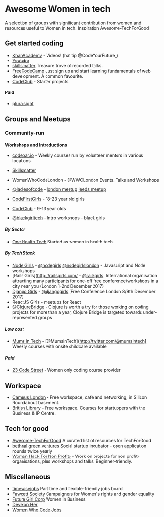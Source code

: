 # Awesome Women in tech

A selection of groups with significant contribution from women and resources useful to Women in tech. Inspiration [Awesome-TechForGood](https://github.com/TechforgoodCAST/awesome-techforgood)

## Get started coding

- [KhanAcademy](https://www.khanacademy.org/computing/computer-programming) - Videos! (hat tip @CodeYourFuture_)
- [Youtube](https://www.youtube.org)
- [skillsmatter](https://skillsmatter.com) Treasure trove of recorded talks.
- [FreeCodeCamp](https://www.freecodecamp.org/) Just sign up and start learning fundamentals of web development. A common favourite.
- [CodeClub](https://codeclubprojects.org/en-GB/) - Starter projects
#### Paid
- [pluralsight](http://pluralsight.co) 

## Groups and Meetups
### Community-run
#### Workshops and Introductions
- [codebar.io](codebar.io) - Weekly courses run by volunteer mentors in various locations
- [Skillsmatter](https://skillsmatter.com)

- [WomenWhoCodeLondon](https://www.meetup.com/Women-Who-Code-London/) - [@WWCLondon](https://twitter.com/WWCLondon) Events, Talks and Workshops
- [@ladiesofcode](https://twitter.com/ladiesofcode) - [london meetup](https://www.meetup.com/Ladies-of-Code-UK/) [leeds meetup](https://www.meetup.com/Ladies-of-Code-Leeds/)
- [CodeFirstGirls](http://www.codefirstgirls.org.uk/) - 18-23 year old girls
- [CodeClub](https://www.codeclub.org.uk/) - 9-13 year olds
- [@blackgirltech](https://twitter.com/@blackgirltech) - Intro workshops - black girls

##### By Sector
- [One Health Tech](https://www.meetup.com/OneHealthTechUK/) Started as women in health tech

##### By Tech Stack
- [Node Girls](http://nodegirls.io/) - [@nodegirls](http://twitter.com/@nodegirls) [@nodegirlslondon](@nodegirlslondon) - Javascript and Node workshops
- [Rails Girls](http://railsgirls.com/ - [@railsgirls](http://twitter.com/@railsgirls)  International organisation attracting many participants for one-off free conference/workshops in a city near you (London 1-2nd December 2017)
- [Django Girls](https://djangogirls.org/) - [@djangogirls](http://twitter.com/@djangogirls) (Free Conference London 8/9th December 2017)
- [ReactJS Girls](https://twitter.com/ReactJSgirls) - meetups for React
- [@ClojureBridge](https://twitter.com/@ClojureBridge) - Clojure is worth a try for those working on coding projects for more than a year, Clojure Bridge is targeted towards under-represented groups

##### Low cost
- [Mums in Tech](https://www.mumsintechnology.co.uk/) - [@MumsinTech](http://twitter.com/@mumsintech] Weekly courses with onsite childcare available

##### Paid
- [23 Code Street](https://twitter.com/23codestreet) - Women only coding course provider


## Workspace
- [Campus London](http://campus.co/) - Free workspace, cafe and networking, in Silicon Roundabout basement.
- [British Library](http://bl.uk) - Free workspace. Courses for startuppers with the Business & IP Centre.

## Tech for good
- [Awesome-TechForGood](https://github.com/TechforgoodCAST/awesome-techforgood) A curated list of resources for TechForGood
- [bethnal green ventures](https://bethnalgreenventures.com/) Social startup incubator - open application rounds twice yearly
- [Women Hack For Non Profits](http://www.womenhackfornonprofits.com/) - Work on projects for non profit-organisations, plus workshops and talks. Beginner-friendly.

## Miscellaneous
- [timewisejobs](https://www.timewisejobs.co.uk/) Part time and flexible-friendly jobs board 
- [Fawcett Society](https://www.fawcettsociety.org.uk/) Campaigners for Women's rights and gender equality
- [Future Girl Corp](https://twitter.com/FutureGirlCorp) Women in Business
- [Develop Her](https://twitter.com/developheruk) 
- [Women Who Code Jobs](https://www.womenwhocode.com/jobs)
